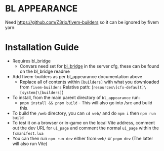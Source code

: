 # BL APPEARANCE

Need https://github.com/Z3rio/fivem-builders so it can be ignored by fivem yarn

# Installation Guide

- Requires bl_bridge
  - Convars need set for [bl_bridge](https://github.com/Byte-Labs-Studio/bl_bridge) in the server cfg, these can be found on the bl_bridge readme
- Add fivem-builders as per bl_appearance documentation above
  - Replace all of contents within `[builders]` with what you downloaded from `fivem-builders` Relative path: (`resources\[cfx-default]\[system]\[builders]`)
- To install, from the main parent directory of `bl_appearance` run:
  - `pnpm install && pnpm build` - This will also go into /src and build this.
- To build the `/web` directory, you can `cd web/` and do `npm i` then `npm run build`
- To test it on a browser or in-game on the local Vite address, comment out the dev URL for `ui_page` and comment the normal `ui_page` within the `fxmanifest.lua`
- You can then run `npm run dev` either from `web/` or `pnpm dev` (The latter will also run Vite)
